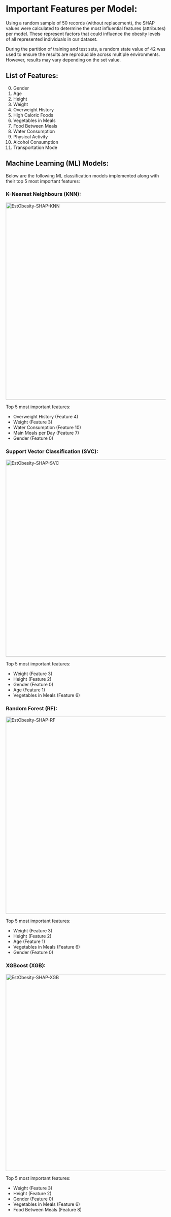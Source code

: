 # Important Features per Model:

Using a random sample of 50 records (without replacement), the SHAP values were calculated to determine the most influential features (attributes) per model. These represent factors that could influence the obesity levels of all represented individuals in our dataset.

During the partition of training and test sets, a random state value of 42 was used to ensure the results are reproducible across multiple environments. However, results may vary depending on the set value.

## List of Features:

0. Gender
1. Age
2. Height
3. Weight
4. Overweight History
5. High Caloric Foods
6. Vegetables in Meals 
7. Food Between Meals
8. Water Consumption
9. Physical Activity
10. Alcohol Consumption
11. Transportation Mode

## Machine Learning (ML) Models:

Below are the following ML classification models implemented along with their top 5 most important features:

### K-Nearest Neighbours (KNN):

<img width="758" height="620" alt="EstObesity-SHAP-KNN" src="https://github.com/user-attachments/assets/a74260c7-77ca-45e4-9402-39dd51a0312c" />

Top 5 most important features:
- Overweight History (Feature 4)
- Weight (Feature 3)
- Water Consumption (Feature 10)
- Main Meals per Day (Feature 7)
- Gender (Feature 0)
  
### Support Vector Classification (SVC):

<img width="758" height="620" alt="EstObesity-SHAP-SVC" src="https://github.com/user-attachments/assets/e376b959-2a59-48fb-b066-2215645f080b" />

Top 5 most important features:
- Weight (Feature 3)
- Height (Feature 2)
- Gender (Feature 0)
- Age (Feature 1)
- Vegetables in Meals (Feature 6)

### Random Forest (RF):

<img width="758" height="620" alt="EstObesity-SHAP-RF" src="https://github.com/user-attachments/assets/f2817abe-49ab-4a52-a8d2-8eeacc5eb95e" />

Top 5 most important features:
- Weight (Feature 3)
- Height (Feature 2)
- Age (Feature 1)
- Vegetables in Meals (Feature 6)
- Gender (Feature 0)

### XGBoost (XGB):

<img width="758" height="620" alt="EstObesity-SHAP-XGB" src="https://github.com/user-attachments/assets/d1f768b1-f92a-4bd7-b19e-857ac8412674" />

Top 5 most important features:
- Weight (Feature 3)
- Height (Feature 2)
- Gender (Feature 0)
- Vegetables in Meals (Feature 6)
- Food Between Meals (Feature 8)


